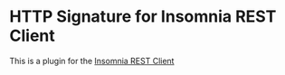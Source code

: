 # HTTP Signature for Insomnia REST Client

This is a plugin for the [Insomnia REST Client](https://insomnia.rest/)
